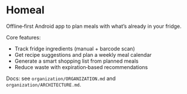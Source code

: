 # Homeal

Offline‑first Android app to plan meals with what’s already in your fridge.

Core features:
- Track fridge ingredients (manual + barcode scan)
- Get recipe suggestions and plan a weekly meal calendar
- Generate a smart shopping list from planned meals
- Reduce waste with expiration‑based recommendations

Docs: see `organization/ORGANIZATION.md` and `organization/ARCHITECTURE.md`.